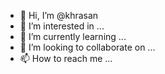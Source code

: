 - 👋 Hi, I’m @khrasan
- 👀 I’m interested in ...
- 🌱 I’m currently learning ...
- 💞️ I’m looking to collaborate on ...
- 📫 How to reach me ...

<!---
khrasan/khrasan is a ✨ special ✨ repository because its `README.md` (this file) appears on your GitHub profile.
You can click the Preview link to take a look at your changes.
--->
